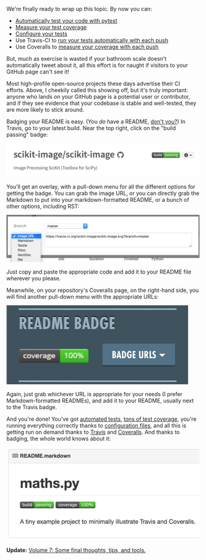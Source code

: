 <!--
.. title: Continuous integration in Python, 6: Show off your work
.. slug: continuous-integration-in-python-6-show-off-your-work
.. date: 2014-10-17 06:37:37
.. tags: continuous integration,Planet SciPy,Python,test-driven development,programming
.. category: 
.. link: 
.. description: 
.. type: text
.. excerpt: Most high-profile open-source projects these days advertise their CI efforts. Above, I cheekily called this showing off, but it's truly important: anyone who lands on your GitHub page is a potential user or contributor, and if they see evidence that your codebase is stable and well-tested, they are more likely to stick around.
.. has_math: no
.. status: published
.. wp-status: publish
-->

<html><body><p>We're finally ready to wrap up this topic. By now you can:

</p><ul>
<li><a href="http://ilovesymposia.com/2014/10/01/continuous-integration-0-automated-tests-with-pytest/">Automatically test your code with pytest</a></li>
<li><a href="http://ilovesymposia.com/2014/10/02/continuous-integration-1-test-coverage/">Measure your test coverage</a></li>
<li><a href="http://ilovesymposia.com/2014/10/13/continuous-integration-in-python-3-set-up-your-test-configuration-files/">Configure your tests</a></li>
<li>Use Travis-CI to <a href="http://ilovesymposia.com/2014/10/15/continuous-integration-in-python-4-set-up-travis-ci/">run your tests automatically with each push</a></li>
<li>Use Coveralls to <a href="http://ilovesymposia.com/2014/10/15/continuous-integration-in-python-5-report-test-coverage-using-coveralls/">measure your coverage with each push</a></li>
</ul>

But, much as exercise is wasted if your bathroom scale doesn't automatically tweet about it, all this effort is for naught if visitors to your GitHub page can't see it!

Most high-profile open-source projects these days advertise their CI efforts. Above, I cheekily called this showing off, but it's truly important: anyone who lands on your GitHub page is a potential user or contributor, and if they see evidence that your codebase is stable and well-tested, they are more likely to stick around.

<!-- TEASER_END -->

Badging your README is easy. (You <em>do</em> have a README, <a href="">don't you?</a>) In Travis, go to your latest build. Near the top right, click on the "build passing" badge:

<img src="/2014/10/screen-shot-2014-10-17-at-8-20-00-pm.png" alt="Travis-CI badge">

You'll get an overlay, with a pull-down menu for all the different options for getting the badge. You can grab the image URL, or you can directly grab the Markdown to put into your markdown-formatted README, or a bunch of other options, including RST:

<img src="/2014/10/screen-shot-2014-10-17-at-8-27-05-pm.png" alt="Travis-CI badge URLs">

Just copy and paste the appropriate code and add it to your README file wherever you please.

Meanwhile, on your repository's Coveralls page, on the right-hand side, you will find another pull-down menu with the appropriate URLs:

<img src="/2014/10/screen-shot-2014-10-17-at-8-28-24-pm.png" alt="Coveralls badge URLs">

Again, just grab whichever URL is appropriate for your needs (I prefer Markdown-formatted READMEs), and add it to your README, usually next to the Travis badge.

And you're done! You've got <a href="http://ilovesymposia.com/2014/10/01/continuous-integration-0-automated-tests-with-pytest/">automated tests</a>, <a href="http://ilovesymposia.com/2014/10/02/continuous-integration-1-test-coverage/">tons of test coverage</a>, you're running everything correctly thanks to <a href="http://ilovesymposia.com/2014/10/13/continuous-integration-in-python-3-set-up-your-test-configuration-files/">configuration files</a>, and all this is getting run on demand thanks to <a href="http://ilovesymposia.com/2014/10/15/continuous-integration-in-python-4-set-up-travis-ci/">Travis</a> and <a href="http://ilovesymposia.com/2014/10/15/continuous-integration-in-python-5-report-test-coverage-using-coveralls/">Coveralls</a>. And thanks to badging, the whole world knows about it:

<img src="/2014/10/screen-shot-2014-10-18-at-12-33-37-am.png" alt="Readme badges">

<strong>Update:</strong> <a href="https://ilovesymposia.com/2014/10/27/continuous-integration-in-python-7-some-helper-tools-and-final-thoughts/">Volume 7: Some final thoughts, tips, and tools.</a></body></html>
